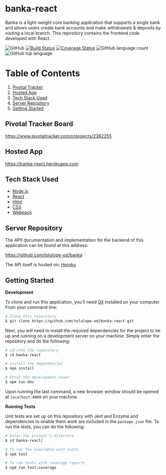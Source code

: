 # banka-react

Banka is a light-weight core banking application that supports a single bank and allows users create bank accounts and make withdrawals &amp; deposits by visiting a local branch. This repository contains the frontend code developed with React.

![GitHub](https://img.shields.io/github/license/tolulope-od/banka-react.svg?style=popout) [![Build Status](https://travis-ci.org/tolulope-od/banka-react.svg?branch=develop)](https://travis-ci.org/tolulope-od/banka-react) [![Coverage Status](https://coveralls.io/repos/github/tolulope-od/banka-react/badge.svg?branch=develop)](https://coveralls.io/github/tolulope-od/banka-react?branch=develop) ![GitHub language count](https://img.shields.io/github/languages/count/tolulope-od/banka-react.svg) ![GitHub top language](https://img.shields.io/github/languages/top/tolulope-od/banka-react.svg)

# Table of Contents

1. <a href="#pivotal-tracker-board">Pivotal Tracker</a>
2. <a href="#hosted-app">Hosted App</a>
3. <a href="#tech-stack-used">Tech Stack Used</a>
4. <a href="#server-repo">Server Repository</a>
5. <a href="#getting-started">Getting Started</a>

## Pivotal Tracker Board

https://www.pivotaltracker.com/n/projects/2362255

## Hosted App

https://banka-react.herokuapp.com

## Tech Stack Used

- [Node.js](https://nodejs.org/)
- [React](https://reactjs.org/)
- [Html]()
- [CSS]()
- [Webpack](https://webpack.js.org/)

## Server Repository

The APII documentation and implementation for the backend of this application can be found at this address:

https://github.com/tolulope-od/banka

The API itself is hosted on: [Heroku](https://bankaa-app.herokuapp.com/api/v1)

## Getting Started

**Development**

To clone and run this application, you'll need [Git](https://git-scm.com) installed on your computer. From your command line:

```bash
# Clone this repository
$ git clone https://github.com/tolulope-od/banka-react.git
```

Next, you will need to install the required dependencies for the project to be up and running on a development server on your machine. Simply enter the repository and do the following:

```bash
# cd into the repository
$ cd banka-react

# install the dependencies
$ npm install

# Strat the development sever
$ npm run dev
```

Upon running the last command, a new browser window should be opened at `localhost:8080` on your machine.

**Running Tests**

Unit tests are set up on this repository with Jest and Enzyme and dependencies to enable them work are included in the `package.json` file. To run the tests, you can do the following:

```bash
# Enter the project's directory
$ cd banka-react/

# To run the available unit tests
$ npm test

# To run tests with coverage reports
$ npm run test:coverage
```
